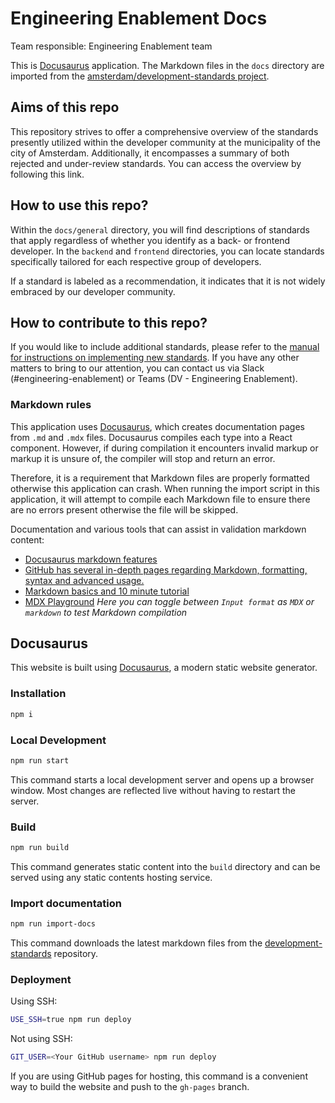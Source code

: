 # Engineering Enablement Docs

Team responsible: Engineering Enablement team

This is [Docusaurus](https://docusaurus.io/) application. The Markdown files in the `docs` directory are imported from the [amsterdam/development-standards project](https://github.com/Amsterdam/development-standards).

## Aims of this repo

This repository strives to offer a comprehensive overview of the standards presently utilized within the developer community at the municipality of the city of Amsterdam. Additionally, it encompasses a summary of both rejected and under-review standards. You can access the overview by following this link.

## How to use this repo?

Within the `docs/general` directory, you will find descriptions of standards that apply regardless of whether you identify as a back- or frontend developer. In the `backend` and `frontend` directories, you can locate standards specifically tailored for each respective group of developers.

If a standard is labeled as a recommendation, it indicates that it is not widely embraced by our developer community.

## How to contribute to this repo?

If you would like to include additional standards, please refer to the [manual for instructions on implementing new standards](https://developers.amsterdam/docs/general/project-documentation). If you have any other matters to bring to our attention, you can contact us via Slack (#engineering-enablement) or Teams (DV - Engineering Enablement).

### Markdown rules

This application uses <a href="https://docusaurus.io/" target="_blank">Docusaurus</a>, which creates documentation pages from `.md` and `.mdx` files. Docusaurus compiles each type into a React component. However, if during compilation it encounters invalid markup or markup it is unsure of, the compiler will stop and return an error.

Therefore, it is a requirement that Markdown files are properly formatted otherwise this application can crash. When running the import script in this application, it will attempt to compile each Markdown file to ensure there are no errors present otherwise the file will be skipped.

Documentation and various tools that can assist in validation markdown content:

- <a href="https://docusaurus.io/docs/markdown-features" target="_blank">Docusaurus markdown features</a>
- <a href="https://docs.github.com/en/get-started/writing-on-github/getting-started-with-writing-and-formatting-on-github/basic-writing-and-formatting-syntax" target="_blank">GitHub has several in-depth pages regarding Markdown, formatting, syntax and advanced usage.</a>
- <a href="https://commonmark.org/help/" target="_blank">Markdown basics and 10 minute tutorial</a>
- <a href="https://mdxjs.com/playground/" target="_blank">MDX Playground</a>
    *Here you can toggle between `Input format` as `MDX` or `markdown` to test Markdown compilation*

## Docusaurus

This website is built using [Docusaurus](https://docusaurus.io/), a modern static website generator.

### Installation

```bash
npm i
```

### Local Development

```bash
npm run start
```

This command starts a local development server and opens up a browser window. Most changes are reflected live without having to restart the server.

### Build

```bash
npm run build
```

This command generates static content into the `build` directory and can be served using any static contents hosting service.

### Import documentation

```bash
npm run import-docs
```

This command downloads the latest markdown files from the [development-standards](https://github.com/Amsterdam/development-standards) repository.

### Deployment

Using SSH:

```bash
USE_SSH=true npm run deploy
```

Not using SSH:

```bash
GIT_USER=<Your GitHub username> npm run deploy
```

If you are using GitHub pages for hosting, this command is a convenient way to build the website and push to the `gh-pages` branch.
